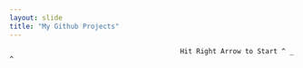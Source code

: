 ```yaml
---
layout: slide
title: "My Github Projects"
---
```


                                              Hit Right Arrow to Start ^ _ ^
